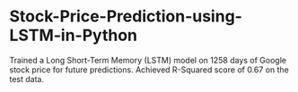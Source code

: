 # Stock-Price-Prediction-using-LSTM-in-Python
Trained a Long Short-Term Memory (LSTM) model on 1258 days of Google stock price for future predictions. Achieved R-Squared score of 0.67 on the test data.
